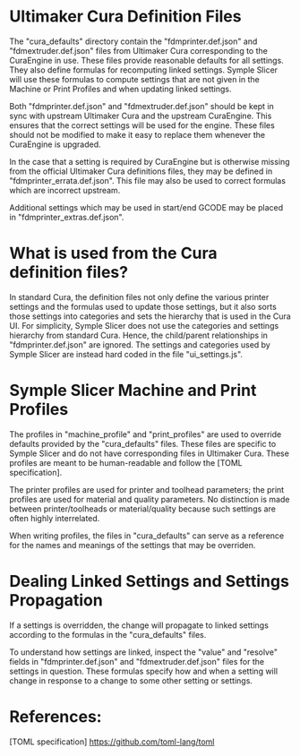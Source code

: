 Ultimaker Cura Definition Files
===============================

The "cura_defaults" directory contain the "fdmprinter.def.json" and
"fdmextruder.def.json" files from Ultimaker Cura corresponding to the
CuraEngine in use. These files provide reasonable defaults for all settings.
They also define formulas for recomputing linked settings. Symple Slicer will
use these formulas to compute settings that are not given in the Machine or
Print Profiles and when updating linked settings.

Both "fdmprinter.def.json" and "fdmextruder.def.json" should be kept in sync
with upstream Ultimaker Cura and the upstream CuraEngine. This ensures that
the correct settings will be used for the engine. These files should not be
modified to make it easy to replace them whenever the CuraEngine is upgraded.

In the case that a setting is required by CuraEngine but is otherwise missing
from the official Ultimaker Cura definitions files, they may be defined in
"fdmprinter_errata.def.json". This file may also be used to correct formulas
which are incorrect upstream.

Additional settings which may be used in start/end GCODE may be placed in
"fdmprinter_extras.def.json".

What is used from the Cura definition files?
============================================

In standard Cura, the definition files not only define the various printer
settings and the formulas used to update those settings, but it also sorts
those settings into categories and sets the hierarchy that is used in the
Cura UI. For simplicity, Symple Slicer does not use the categories and
settings hierarchy from standard Cura. Hence, the child/parent relationships
in "fdmprinter.def.json" are ignored. The settings and categories used by
Symple Slicer are instead hard coded in the file "ui_settings.js".

Symple Slicer Machine and Print Profiles
========================================

The profiles in "machine_profile" and "print_profiles" are used to override
defaults provided by the "cura_defaults" files. These files are specific to
Symple Slicer and do not have corresponding files in Ultimaker Cura. These
profiles are meant to be human-readable and follow the [TOML specification].

The printer profiles are used for printer and toolhead parameters; the print
profiles are used for material and quality parameters. No distinction is
made between printer/toolheads or material/quality because such settings are
often highly interrelated.

When writing profiles, the files in "cura_defaults" can serve as a reference
for the names and meanings of the settings that may be overriden.

Dealing Linked Settings and Settings Propagation
================================================ 

If a settings is overridden, the change will propagate to linked settings
according to the formulas in the "cura_defaults" files.

To understand how settings are linked, inspect the "value" and "resolve"
fields in "fdmprinter.def.json" and "fdmextruder.def.json" files for the
settings in question. These formulas specify how and when a setting will
change in response to a change to some other setting or settings.

References:
===========

[TOML specification] https://github.com/toml-lang/toml